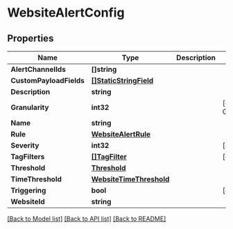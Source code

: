# WebsiteAlertConfig

## Properties

Name | Type | Description | Notes
------------ | ------------- | ------------- | -------------
**AlertChannelIds** | **[]string** |  | 
**CustomPayloadFields** | [**[]StaticStringField**](StaticStringField.md) |  | 
**Description** | **string** |  | 
**Granularity** | **int32** |  | [optional] [default to GRANULARITY__600000]
**Name** | **string** |  | 
**Rule** | [**WebsiteAlertRule**](WebsiteAlertRule.md) |  | 
**Severity** | **int32** |  | [optional] 
**TagFilters** | [**[]TagFilter**](TagFilter.md) |  | [optional] 
**Threshold** | [**Threshold**](Threshold.md) |  | 
**TimeThreshold** | [**WebsiteTimeThreshold**](WebsiteTimeThreshold.md) |  | 
**Triggering** | **bool** |  | [optional] 
**WebsiteId** | **string** |  | 

[[Back to Model list]](../README.md#documentation-for-models) [[Back to API list]](../README.md#documentation-for-api-endpoints) [[Back to README]](../README.md)


